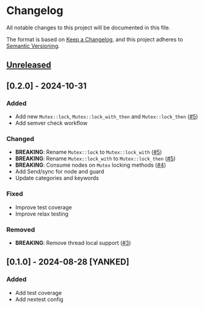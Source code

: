 # Changelog

All notable changes to this project will be documented in this file.

The format is based on [Keep a Changelog](https://keepachangelog.com/en/1.0.0/),
and this project adheres to [Semantic Versioning](https://semver.org/spec/v2.0.0.html).

## [Unreleased]

## [0.2.0] - 2024-10-31

### Added
- Add new `Mutex::lock`, `Mutex::lock_with_then` and `Mutex::lock_then` ([#5])
- Add semver check workflow

### Changed
- **BREAKING**: Rename `Mutex::lock` to `Mutex::lock_with` ([#5])
- **BREAKING**: Rename `Mutex::lock_with` to `Mutex::lock_then` ([#5])
- **BREAKING**: Consume nodes on `Mutex` locking methods  ([#4])
- Add Send/sync for node and guard
- Update categories and keywords


### Fixed
- Improve test coverage
- Improve relax testing

### Removed
- **BREAKING**: Remove thread local support ([#3])

[#5]: https://github.com/pedromfedricci/clhlock/pull/5
[#4]: https://github.com/pedromfedricci/clhlock/pull/4
[#3]: https://github.com/pedromfedricci/clhlock/pull/3

## [0.1.0] - 2024-08-28 [YANKED]

### Added
- Add test coverage
- Add nextest config

[unreleased]: https://github.com/pedromfedricci/clhlock/compare/v0.2.0..HEAD
